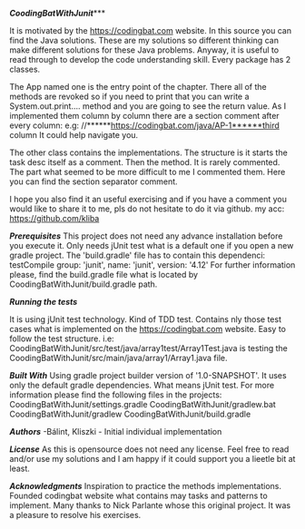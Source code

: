 *******CoodingBatWithJunit**********

It is motivated by the https://codingbat.com website.
In this source you can find the Java solutions.
These are my solutions so different thinking can make different solutions for these Java problems.
Anyway, it is useful to read through to develop the code understanding skill.
Every package has 2 classes.

The App named one is the entry point of the chapter. There all of the methods are revoked so if you need
to print that you can write a System.out.print.... method and you are going to see the return value.
As I implemented them column by column there are a section comment after every column:
e.g: //******https://codingbat.com/java/AP-1******third column
It could help navigate you.

The other class contains the implementations. The structure is it starts the task desc itself as a comment.
Then the method. It is rarely commented. The part what seemed to be more difficult to me I commented them.
Here you can find the section separator comment.

I hope you also find it an useful exercising and if you have a comment you would like to share it to me,
pls do not hesitate to do it via github.
my acc: https://github.com/kliba

***Prerequisites***
This project does not need any advance installation before you execute it.
Only needs jUnit test what is a default one if you open a new gradle project.
The 'build.gradle' file has to contain this dependenci:
  testCompile group: 'junit', name: 'junit', version: '4.12'
For further information please, find the build.gradle file what is located by CoodingBatWithJunit/build.gradle path.

***Running the tests***

It is using jUnit test technology. Kind of TDD test. Contains nly those test cases what is implemented on the https://codingbat.com website. Easy to follow the test structure.
  i.e:
  CoodingBatWithJunit/src/test/java/array1test/Array1Test.java 
  is testing the
  CoodingBatWithJunit/src/main/java/array1/Array1.java file.

***Built With***
Using gradle project builder version of '1.0-SNAPSHOT'. It uses only the default gradle dependencies. What means jUnit test.
For more information please find the following files in the projects:
  CoodingBatWithJunit/settings.gradle
  CoodingBatWithJunit/gradlew.bat
  CoodingBatWithJunit/gradlew
  CoodingBatWithJunit/build.gradle

***Authors***
-Bálint, Kliszki - Initial individual implementation

***License***
As this is opensource does not need any license. 
Feel free to read and/or use my solutions and I am happy if it could support you a lieetle bit at least.

***Acknowledgments***
Inspiration to practice the methods implementations. Founded codingbat website what contains may tasks and patterns to implement.
Many thanks to Nick Parlante whose this original project. It was a pleasure to resolve his exercises.
